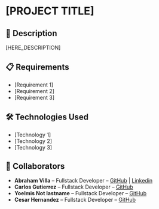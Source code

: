 # [PROJECT TITLE]

## 📄 Description
[HERE_DESCRIPTION]

## 📋 Requirements
- [Requirement 1]
- [Requirement 2]
- [Requirement 3]

## 🛠 Technologies Used
- [Technology 1]
- [Technology 2]
- [Technology 3]

## 🤝 Collaborators
- **Abraham Villa** – Fullstack Developer – [GitHub](https://github.com/abrahamvilla) | [Linkedin](https://linkedin.com)
- **Carlos Gutierrez** – Fullstack Developer – [GitHub](https://github.com/cguty)
- **Yoelmis Not lastname** – Fullstack Developer – [GitHub](https://github.com/cguty)
- **Cesar Hernandez** – Fullstack Developer – [GitHub](https://github.com/cahg)